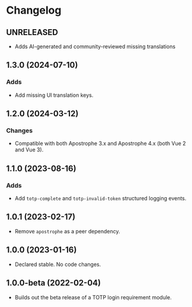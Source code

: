 # Changelog

## UNRELEASED

* Adds AI-generated and community-reviewed missing translations

## 1.3.0 (2024-07-10)

### Adds

* Add missing UI translation keys.

## 1.2.0 (2024-03-12)

### Changes

* Compatible with both Apostrophe 3.x and Apostrophe 4.x (both Vue 2 and Vue 3).

## 1.1.0 (2023-08-16)

### Adds

- Add `totp-complete` and `totp-invalid-token` structured logging events.

## 1.0.1 (2023-02-17)

- Remove `apostrophe` as a peer dependency.

## 1.0.0 (2023-01-16)

- Declared stable. No code changes.

## 1.0.0-beta (2022-02-04)

- Builds out the beta release of a TOTP login requirement module.
